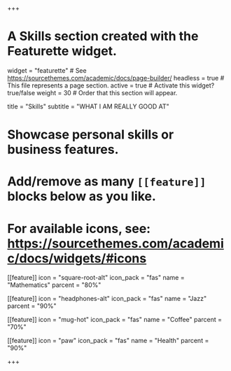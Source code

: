 +++
# A Skills section created with the Featurette widget.
widget = "featurette"  # See https://sourcethemes.com/academic/docs/page-builder/
headless = true  # This file represents a page section.
active = true  # Activate this widget? true/false
weight = 30  # Order that this section will appear.

title = "Skills"
subtitle = "WHAT I AM REALLY GOOD AT"

# Showcase personal skills or business features.
# 
# Add/remove as many `[[feature]]` blocks below as you like.
# 
# For available icons, see: https://sourcethemes.com/academic/docs/widgets/#icons

[[feature]]
  icon = "square-root-alt"
  icon_pack = "fas"
  name = "Mathematics"
  parcent = "80%"
  
[[feature]]
  icon = "headphones-alt"
  icon_pack = "fas"
  name = "Jazz"
  parcent = "90%"  
  
[[feature]]
  icon = "mug-hot"
  icon_pack = "fas"
  name = "Coffee"
  parcent = "70%"
  
[[feature]]
  icon = "paw"
  icon_pack = "fas"
  name = "Health"
  parcent = "90%"

+++
